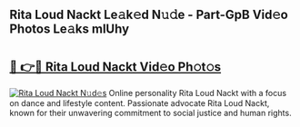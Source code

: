## Rita Loud Nackt Le𝚊k𝚎d N𝚞𝚍e - Part-GpB Vid𝚎o Photos Le𝚊ks mlUhy

# <h2><a href="http://fb8m0w9.evod.top/?m=Rita+Loud+Nackt">🔗 👉🔴 Rita Loud Nackt Vid𝚎o Ph𝚘t𝚘s</a></h2>

[![Rita Loud Nackt N𝚞d𝚎s](https://i.imgur.com/8V9OHl7.gif)](http://fb8m0w9.evod.top/?m=Rita+Loud+Nackt)
Online personality Rita Loud Nackt with a focus on dance and lifestyle content. Passionate advocate Rita Loud Nackt, known for their unwavering commitment to social justice and human rights. 

